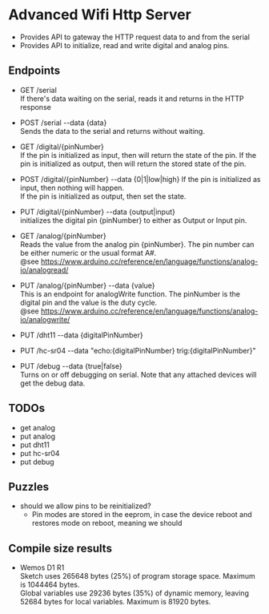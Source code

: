 # Advanced Wifi Http Server

- Provides API to gateway the HTTP request data to and from the serial
- Provides API to initialize, read and write digital and analog pins.

## Endpoints

- GET /serial  
  If there's data waiting on the serial, reads it and returns in the HTTP response

- POST /serial --data {data}  
  Sends the data to the serial and returns without waiting.

- GET /digital/{pinNumber}  
  If the pin is initialized as input, then will return the state of the pin.
  If the pin is initialized as output, then will return the stored state of the pin.

- POST /digital/{pinNumber}  --data {0|1|low|high}
  If the pin is initialized as input, then nothing will happen.  
  If the pin is initialized as output, then set the state.  

- PUT /digital/{pinNumber} --data {output|input}  
  initializes the digital pin {pinNumber} to either as Output or Input pin.

- GET /analog/{pinNumber}  
  Reads the value from the analog pin {pinNumber}. The pin number can be either numeric or the usual format A#.  
  @see https://www.arduino.cc/reference/en/language/functions/analog-io/analogread/  

- PUT /analog/{pinNumber} --data {value}  
  This is an endpoint for analogWrite function. The pinNumber is the digital pin and the value is the duty cycle.  
  @see https://www.arduino.cc/reference/en/language/functions/analog-io/analogwrite/  

- PUT /dht11 --data {digitalPinNumber}  

- PUT /hc-sr04 --data "echo:{digitalPinNumber} trig:{digitalPinNumber}"  

- PUT /debug --data {true|false}  
  Turns on or off debugging on serial. Note that any attached devices will get the debug data.  

## TODOs

- get analog
- put analog
- put dht11
- put hc-sr04
- put debug

## Puzzles

- should we allow pins to be reinitialized?
  - Pin modes are stored in the eeprom, in case the device reboot and restores mode on reboot, meaning we should

## Compile size results

- Wemos D1 R1  
  Sketch uses 265648 bytes (25%) of program storage space. Maximum is 1044464 bytes.  
  Global variables use 29236 bytes (35%) of dynamic memory, leaving 52684 bytes for local variables. Maximum is 81920 bytes.  
